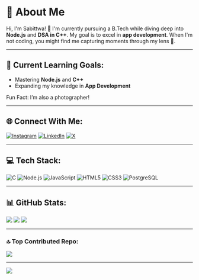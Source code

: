 # 💫 About Me
Hi, I'm Sabittwa! 👋 I'm currently pursuing a B.Tech while diving deep into **Node.js** and **DSA in C++**. My goal is to excel in **app development**. When I'm not coding, you might find me capturing moments through my lens 📸.

---

## 🌱 **Current Learning Goals:**
- Mastering **Node.js** and **C++**
- Expanding my knowledge in **App Development**
  
Fun Fact: I’m also a photographer!

---

## 🌐 Connect With Me:
[![Instagram](https://img.shields.io/badge/-Instagram-%23E4405F?logo=Instagram&logoColor=white&style=for-the-badge)](https://instagram.com/strangely_true)
[![LinkedIn](https://img.shields.io/badge/-LinkedIn-%230077B5?logo=linkedin&logoColor=white&style=for-the-badge)](https://linkedin.com/in/sabittwa-banerjee-ab52b5291/)
[![X](https://img.shields.io/badge/-X-000000?logo=X&logoColor=white&style=for-the-badge)](https://x.com/strangely_false)

---

## 💻 **Tech Stack:**
![C](https://img.shields.io/badge/C-%2300599C.svg?style=for-the-badge&logo=c&logoColor=white) 
![Node.js](https://img.shields.io/badge/Node.js-%2343853D.svg?style=for-the-badge&logo=node.js&logoColor=white)
![JavaScript](https://img.shields.io/badge/JavaScript-%23F7DF1E.svg?style=for-the-badge&logo=javascript&logoColor=black)
![HTML5](https://img.shields.io/badge/HTML5-%23E34F26.svg?style=for-the-badge&logo=html5&logoColor=white)
![CSS3](https://img.shields.io/badge/CSS3-%231572B6.svg?style=for-the-badge&logo=css3&logoColor=white)
![PostgreSQL](https://img.shields.io/badge/PostgreSQL-%23336791.svg?style=for-the-badge&logo=postgresql&logoColor=white)

---

## 📊 **GitHub Stats:**
![](https://github-readme-stats.vercel.app/api?username=strangely-true&theme=dark&hide_border=false&include_all_commits=true&count_private=false)
![](https://github-readme-streak-stats.herokuapp.com/?user=strangely-true&theme=dark&hide_border=false)
![](https://github-readme-stats.vercel.app/api/top-langs/?username=strangely-true&theme=dark&hide_border=false&include_all_commits=true&count_private=false&layout=compact)

---

### 🔝 **Top Contributed Repo:**
![](https://github-contributor-stats.vercel.app/api?username=strangely-true&limit=5&theme=dark&combine_all_yearly_contributions=true)

---

[![](https://visitcount.itsvg.in/api?id=strangely-true&icon=2&color=7)](https://visitcount.itsvg.in)
